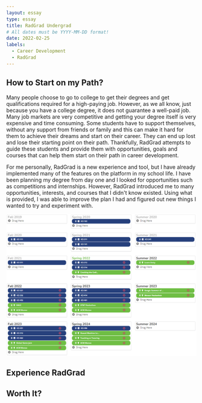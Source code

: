 ```yaml
---
layout: essay
type: essay
title: RadGrad Undergrad
# All dates must be YYYY-MM-DD format!
date: 2022-02-25
labels:
  - Career Development
  - RadGrad
---
```


## How to Start on my Path?
Many people choose to go to college to get their degrees and get qualifications required for a high-paying job. However, as we all know, just because you have a college degree, it does not guarantee a well-paid job. Many job markets are very competitive and getting your degree itself is very expensive and time consuming. Some students have to support themselves, without any support from friends or family and this can make it hard for them to achieve their dreams and start on their career. They can end up lost and lose their starting point on their path. Thankfully, RadGrad attempts to guide these students and provide them with opportunities, goals and courses that can help them start on their path in career development. 

For me personally, RadGrad is a new experience and tool, but I have already implemented many of the features on the platform in my school life. I have been planning my degree from day one and I looked for opportunities such as competitions and internships. However, RadGrad introduced me to many opportunities, interests, and courses that I didn't know existed. Using what is provided, I was able to improve the plan I had and figured out new things I wanted to try and experiment with. 

<img class="ui large right floated image" src="../images/radgradplanner.PNG">

## Experience RadGrad

## Worth It?

